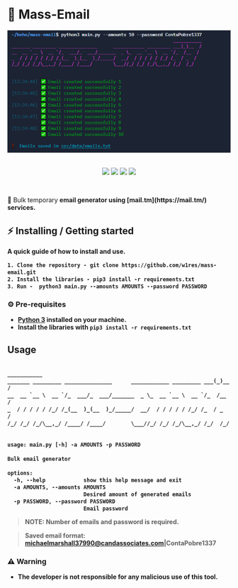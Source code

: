 # 📧 Mass-Email

<div align="center">
    <img src="./assets/banner.png" width="600">
</div>

<br>

<p align="center">
    <img src="https://img.shields.io/github/license/w1nes/mass-email?color=blue&logo=github&logoColor=blue&style=for-the-badge">
    <img src="https://img.shields.io/github/issues/w1nes/mass-email?color=blue&logo=github&logoColor=blue&style=for-the-badge">
    <img src="https://img.shields.io/github/stars/w1nes/mass-email?color=blue&label=STARS&logo=github&logoColor=blue&style=for-the-badge">
    <img src="https://img.shields.io/github/languages/code-size/w1nes/mass-email?color=blue&logo=github&logoColor=blue&style=for-the-badge">
</p>

<br>

<p> 📧 Bulk temporary <b>email</> generator using [mail.tm](https://mail.tm/) services. </p>

## ⚡ Installing / Getting started

<p> A quick guide of how to install and use. </p>

```
1. Clone the repository - git clone https://github.com/w1res/mass-email.git
2. Install the libraries - pip3 install -r requirements.txt
3. Run -  python3 main.py --amounts AMOUNTS --password PASSWORD
```

### ⚙️ Pre-requisites
- [Python 3](https://www.python.org/downloads/) installed on your machine.
- Install the libraries with `pip3 install -r requirements.txt`

## Usage
```
                                                              ___________
_______ _________ _______________      ____________ _________ ___(_)__  /
__  __ `__ \  __ `/_  ___/_  ___/_______  _ \_  __ `__ \  __ `/_  /__  / 
_  / / / / / /_/ /_(__  )_(__  )_/_____/  __/  / / / / / /_/ /_  / _  /  
/_/ /_/ /_/\__,_/ /____/ /____/        \___//_/ /_/ /_/\__,_/ /_/  /_/   


usage: main.py [-h] -a AMOUNTS -p PASSWORD

Bulk email generator

options:
  -h, --help            show this help message and exit   
  -a AMOUNTS, --amounts AMOUNTS
                        Desired amount of generated emails
  -p PASSWORD, --password PASSWORD
                        Email password
```
> NOTE: Number of emails and password is required.

> Saved email format: michaelmarshall37990@candassociates.com|ContaPobre1337

### ⚠️ Warning
- The developer is not responsible for any malicious use of this tool.

